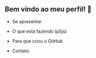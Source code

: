 ## Bem vindo ao meu perfil! 👋

* Se apresentar

* O que está fazendo (p5js)

* Para que criou o GitHub

* Contato

<!--
**MrFeynman-Marmorato/MrFeynman-Marmorato** is a ✨ _special_ ✨ repository because its `README.md` (this file) appears on your GitHub profile.

Here are some ideas to get you started:

- 🔭 I’m currently working on ...
- 🌱 I’m currently learning ...
- 👯 I’m looking to collaborate on ...
- 🤔 I’m looking for help with ...
- 💬 Ask me about ...
- 📫 How to reach me: ...
- 😄 Pronouns: ...
- ⚡ Fun fact: ...
-->
